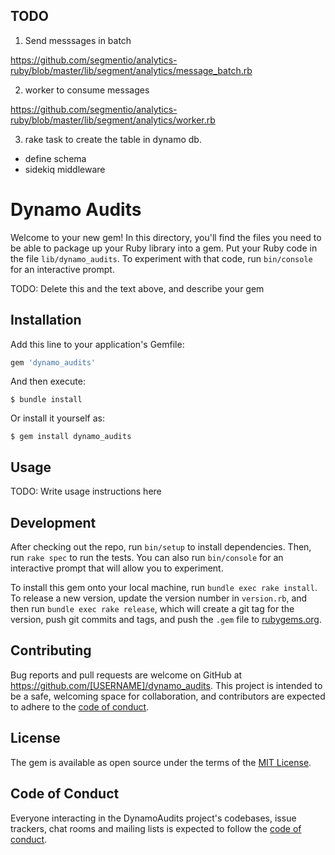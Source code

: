 ## TODO

1. Send messsages in batch

https://github.com/segmentio/analytics-ruby/blob/master/lib/segment/analytics/message_batch.rb

2. worker to consume messages

https://github.com/segmentio/analytics-ruby/blob/master/lib/segment/analytics/worker.rb

3. rake task to create the table in dynamo db.

  - define schema
  - sidekiq middleware


# Dynamo Audits

Welcome to your new gem! In this directory, you'll find the files you need to be able to package up your Ruby library into a gem. Put your Ruby code in the file `lib/dynamo_audits`. To experiment with that code, run `bin/console` for an interactive prompt.

TODO: Delete this and the text above, and describe your gem

## Installation

Add this line to your application's Gemfile:

```ruby
gem 'dynamo_audits'
```

And then execute:

    $ bundle install

Or install it yourself as:

    $ gem install dynamo_audits

## Usage

TODO: Write usage instructions here

## Development

After checking out the repo, run `bin/setup` to install dependencies. Then, run `rake spec` to run the tests. You can also run `bin/console` for an interactive prompt that will allow you to experiment.

To install this gem onto your local machine, run `bundle exec rake install`. To release a new version, update the version number in `version.rb`, and then run `bundle exec rake release`, which will create a git tag for the version, push git commits and tags, and push the `.gem` file to [rubygems.org](https://rubygems.org).

## Contributing

Bug reports and pull requests are welcome on GitHub at https://github.com/[USERNAME]/dynamo_audits. This project is intended to be a safe, welcoming space for collaboration, and contributors are expected to adhere to the [code of conduct](https://github.com/[USERNAME]/dynamo_audits/blob/master/CODE_OF_CONDUCT.md).


## License

The gem is available as open source under the terms of the [MIT License](https://opensource.org/licenses/MIT).

## Code of Conduct

Everyone interacting in the DynamoAudits project's codebases, issue trackers, chat rooms and mailing lists is expected to follow the [code of conduct](https://github.com/[USERNAME]/dynamo_audits/blob/master/CODE_OF_CONDUCT.md).
